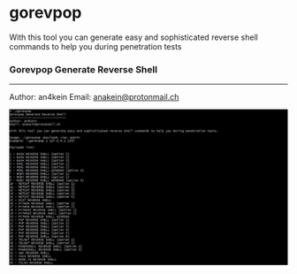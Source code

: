 # gorevpop
With this tool you can generate easy and sophisticated reverse shell commands to help you during penetration tests

### Gorevpop Generate Reverse Shell
-------------------------------
Author: an4kein
Email: anakein@protonmail.ch

![menu.jpg](https://raw.githubusercontent.com/an4kein/gorevpop/master/img/menu.jpg)
